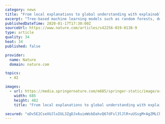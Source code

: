 ```yaml
---
category: news
title: "From local explanations to global understanding with explainable AI for trees"
excerpt: "Tree-based machine learning models such as random forests, decision trees and gradient boosted trees are popular nonlinear predictive models, yet comparatively little attention has been paid to explaining their predictions. Here we improve the interpretability of tree-based models through three main contributions. (1) A polynomial time ..."
publishedDateTime: 2020-01-17T17:30:00Z
sourceUrl: https://www.nature.com/articles/s42256-019-0138-9
type: article
quality: 34
heat: 34
published: false

provider:
  name: Nature
  domain: nature.com

topics:
  - AI

images:
  - url: https://media.springernature.com/m685/springer-static/image/art%3A10.1038%2Fs42256-019-0138-9/MediaObjects/42256_2019_138_Fig1_HTML.png
    width: 685
    height: 482
    title: "From local explanations to global understanding with explainable AI for trees"

secured: "oDv5E2CseXUJloIUL3ZgDJx6uimWsbDahvQ67dFsl3lJlR+uUSsgM+AgZMLChGyzPPk36dCrL/kA0wZYdbfF8HHEpsYokrMVk3NMazJXtc9MC3EUQvSyJu905OZ/pBvSD+kKnkwvDh/T2N0BTfDMAP9UF+ckn35Vb2DfM4PWH9Zd5RNIWqq50sdo9/NXxenMdXosHeSOCN3frAhwi+k2qDaf9DBuBJEkFxW/pZqFtdtv4frwIla6bUMfEJur7JsSNU533+oXtGKr1mzc3hbclIFPqmZUYZhkrrvksrykgPJrIXltp9II4MxjUo+m8uErf5XayP/tFFIHMuAhpF0uVowcf2ssTc43EKLWXAfPp6b2DkkKLcVGmlH6PVcAU9U/yPrcgUOldut4uW74jLjODFZS5MldHEWHDekglYxmbKsUKWgFI764xPpdpWCKNmA6lkxcR2YJoQLWsHuZmeLXpg==;0tNpET3hDRhGwgA3M/UdIQ=="
---
```


